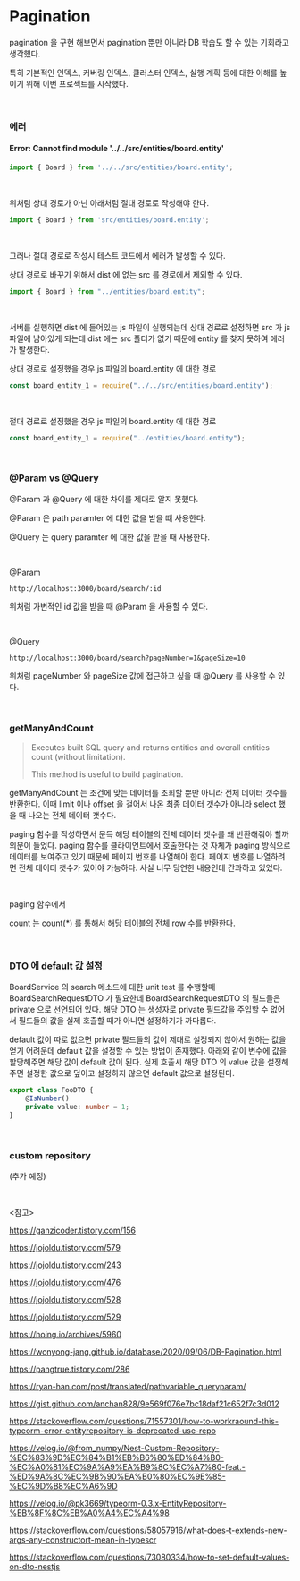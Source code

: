 # Pagination

pagination 을 구현 해보면서 pagination 뿐만 아니라 DB 학습도 할 수 있는 기회라고 생각했다. 

특히 기본적인 인덱스, 커버링 인덱스, 클러스터 인덱스, 실행 계획 등에 대한 이해를 높이기 위해 이번 프로젝트를 시작했다.

<br>

### 에러

#### Error: Cannot find module '../../src/entities/board.entity'

```typescript
import { Board } from '../../src/entities/board.entity';
```

<br>

위처럼 상대 경로가 아닌 아래처럼 절대 경로로 작성해야 한다.

```typescript
import { Board } from 'src/entities/board.entity';
```

<br>

그러나 절대 경로로 작성시 테스트 코드에서 에러가 발생할 수 있다.

상대 경로로 바꾸기 위해서 dist 에 없는 src 를 경로에서 제외할 수 있다.

```typescript
import { Board } from "../entities/board.entity";
```

<br>

서버를 실행하면 dist 에 들어있는 js 파일이 실행되는데 상대 경로로 설정하면 src 가 js 파일에 남아있게 되는데 dist 에는 src 폴더가 없기 때문에 entity 를 찾지 못하여 에러가 발생한다.

상대 경로로 설정했을 경우 js 파일의 board.entity 에 대한 경로

```js
const board_entity_1 = require("../../src/entities/board.entity");
```

<br>

절대 경로로 설정했을 경우 js 파일의 board.entity 에 대한 경로

```javascript
const board_entity_1 = require("../entities/board.entity");
```

<br>

### @Param vs @Query

@Param 과 @Query 에 대한 차이를 제대로 알지 못했다.

@Param 은 path paramter 에 대한 값을 받을 떄 사용한다. 

@Query 는 query paramter 에 대한 값을 받을 때 사용한다.

<br>

@Param

```
http://localhost:3000/board/search/:id
```

위처럼 가변적인 id 값을 받을 때 @Param 을 사용할 수 있다.

<br>

@Query

```
http://localhost:3000/board/search?pageNumber=1&pageSize=10
```

위처럼 pageNumber 와 pageSize 값에 접근하고 싶을 때 @Query 를 사용할 수 있다.

<br>

### getManyAndCount

> Executes built SQL query and returns entities and overall entities count (without limitation).
>
> This method is useful to build pagination.

getManyAndCount 는 조건에 맞는 데이터를 조회할 뿐만 아니라 전체 데이터 갯수를 반환한다. 이때 limit 이나 offset 을 걸어서 나온 최종 데이터 갯수가 아니라 select 했을 때 나오는 전체 데이터 갯수다. 

paging 함수를 작성하면서 문득 해당 테이블의 전체 데이터 갯수를 왜 반환해줘야 할까 의문이 들었다. paging 함수를 클라이언트에서 호출한다는 것 자체가 paging 방식으로 데이터를 보여주고 있기 때문에 페이지 번호를 나열해야 한다. 페이지 번호를 나열하려면 전체 데이터 갯수가 있어야 가능하다. 사실 너무 당연한 내용인데 간과하고 있었다.

<br>

paging 함수에서 

count 는 count(*) 를 통해서 해당 테이블의 전체 row 수를 반환한다.

<br>

### DTO 에 default 값 설정

BoardService 의 search 메소드에 대한 unit test 를 수행할때 BoardSearchRequestDTO 가 필요한데 BoardSearchRequestDTO 의 필드들은 private 으로 선언되어 있다. 해당 DTO 는 생성자로 private 필드값을 주입할 수 없어서 필드들의 값을 실제 호출할 때가 아니면 설정하기가 까다롭다.

default 값이 따로 없으면 private 필드들의 값이 제대로 설정되지 않아서 원하는 값을 얻기 어려운데 default 값을 설정할 수 있는 방법이 존재했다. 아래와 같이 변수에 값을 할당해주면 해당 값이 default 값이 된다. 실제 호출시 해당 DTO 의 value 값을 설정해주면 설정한 값으로 덮이고 설정하지 않으면 default 값으로 설정된다.

```typescript
export class FooDTO {
	@IsNumber()
  	private value: number = 1;
}

```



<br>

### custom repository

(추가 예정)

<br>

<참고>

https://ganzicoder.tistory.com/156

https://jojoldu.tistory.com/579

https://jojoldu.tistory.com/243

https://jojoldu.tistory.com/476

https://jojoldu.tistory.com/528

https://jojoldu.tistory.com/529

https://hoing.io/archives/5960

https://wonyong-jang.github.io/database/2020/09/06/DB-Pagination.html

https://pangtrue.tistory.com/286

https://ryan-han.com/post/translated/pathvariable_queryparam/

https://gist.github.com/anchan828/9e569f076e7bc18daf21c652f7c3d012

https://stackoverflow.com/questions/71557301/how-to-workraound-this-typeorm-error-entityrepository-is-deprecated-use-repo

https://velog.io/@from_numpy/Nest-Custom-Repository-%EC%83%9D%EC%84%B1%EB%B6%80%ED%84%B0-%EC%A0%81%EC%9A%A9%EA%B9%8C%EC%A7%80-feat.-%ED%9A%8C%EC%9B%90%EA%B0%80%EC%9E%85-%EC%9D%B8%EC%A6%9D

https://velog.io/@pk3669/typeorm-0.3.x-EntityRepository-%EB%8F%8C%EB%A0%A4%EC%A4%98

https://stackoverflow.com/questions/58057916/what-does-t-extends-new-args-any-constructort-mean-in-typescr

https://stackoverflow.com/questions/73080334/how-to-set-default-values-on-dto-nestjs

